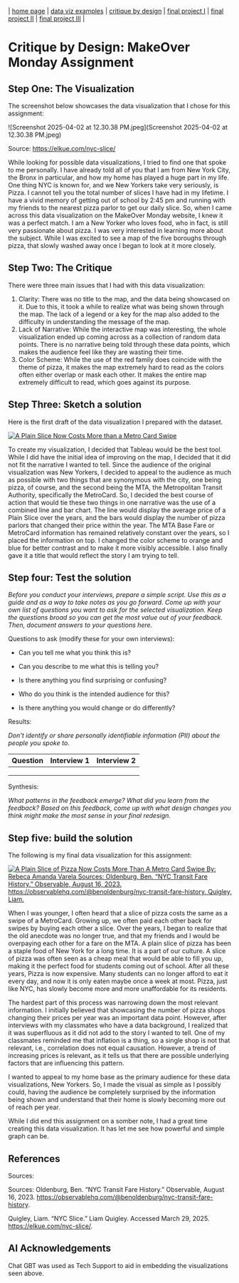 | [home page](https://r-var25.github.io/rvarela_dataviz_portfolio/) | [data viz examples](dataviz-examples) | [critique by design](critique-by-design) | [final project I](final-project-part-one) | [final project II](final-project-part-two) | [final project III](final-project-part-three) |

# Critique by Design: MakeOver Monday Assignment 

## Step One: The Visualization

The screenshot below showcases the data visualization that I chose for this assignment: 

![Screenshot 2025-04-02 at 12.30.38 PM.jpeg](Screenshot 2025-04-02 at 12.30.38 PM.jpeg)


Source: https://elkue.com/nyc-slice/

While looking for possible data visualizations, I tried to find one that spoke to me personally. I have already told all of you that I am from New York City, the Bronx in particular, and how my home has played a huge part in my life. One thing NYC is known for, and we New Yorkers take very seriously, is Pizza. I cannot tell you the total number of slices I have had in my lifetime. I have a vivid memory of getting out of school by 2:45 pm and running with my friends to the nearest pizza parlor to get our daily slice. So, when I came across this data visualization on the MakeOver Monday website, I knew it was a perfect match. I am a New Yorker who loves food, who in fact, is still very passionate about pizza. I was very interested in learning more about the subject. While I was excited to see a map of the five boroughs through pizza, that slowly washed away once I began to look at it more closely.        



## Step Two: The Critique

There were three main issues that I had with this data visualization: 

1. Clarity: There was no title to the map, and the data being showcased on it. Due to this, it took a while to realize what was being shown through the map. The lack of a legend or a key for the map also added to the difficulty in understanding the message of the map.
2. Lack of Narrative: While the interactive map was interesting, the whole visualization ended up coming across as a collection of random data points. There is no narrative being told through these data points, which makes the audience feel like they are wasting their time.
3. Color Scheme: While the use of the red family does coincide with the theme of pizza, it makes the map extremely hard to read as the colors often either overlap or mask each other. It makes the entire map extremely difficult to read, which goes against its purpose.





## Step Three: Sketch a solution

Here is the first draft of the data visualization I prepared with the dataset. 

<div class='tableauPlaceholder' id='viz1743635961593' style='position: relative'>
    <noscript>
        <a href='#'>
            <img alt='A Plain Slice Now Costs More than a Metro Card Swipe'
                 src='https://public.tableau.com/static/images/ma/makeovermondayWIP_243/Sheet1/1_rss.png'
                 style='border: none' />
        </a>
    </noscript>
    <object class='tableauViz' style='display:none;'>
        <param name='host_url' value='https%3A%2F%2Fpublic.tableau.com%2F' />
        <param name='embed_code_version' value='3' />
        <param name='site_root' value='' />
        <param name='name' value='makeovermondayWIP_243/Sheet1' />
        <param name='tabs' value='no' />
        <param name='toolbar' value='yes' />
        <param name='static_image' value='https://public.tableau.com/static/images/ma/makeovermondayWIP_243/Sheet1/1.png' />
        <param name='animate_transition' value='yes' />
        <param name='display_static_image' value='yes' />
        <param name='display_spinner' value='yes' />
        <param name='display_overlay' value='yes' />
        <param name='display_count' value='yes' />
        <param name='language' value='en-US' />
    </object>
</div>
<script type='text/javascript'>
    var divElement = document.getElementById('viz1743635961593');
    var vizElement = divElement.getElementsByTagName('object')[0];
    vizElement.style.width = '100%';
    vizElement.style.height = (divElement.offsetWidth * 0.75) + 'px';
    var scriptElement = document.createElement('script');
    scriptElement.src = 'https://public.tableau.com/javascripts/api/viz_v1.js';
    vizElement.parentNode.insertBefore(scriptElement, vizElement);
</script>




To create my visualization, I decided that Tableau would be the best tool. While I did have the initial idea of improving on the map, I decided that it did not fit the narrative I wanted to tell. Since the audience of the original visualization was New Yorkers, I decided to appeal to the audience as much as possible with two things that are synonymous with the city, one being pizza, of course, and the second being the MTA, the Metropolitan Transit Authority, specifically the MetroCard. So, I decided the best course of action that would tie these two things in one narrative was the use of a combined line and bar chart. The line would display the average price of a Plain Slice over the years, and the bars would display the number of pizza parlors that changed their price within the year. The MTA Base Fare or MetroCard information has remained relatively constant over the years, so I placed the information on top. I changed the color scheme to orange and blue for better contrast and to make it more visibly accessible. I also finally gave it a title that would reflect the story I am trying to tell.  



## Step four: Test the solution

_Before you conduct your interviews, prepare a simple script.  Use this as a guide and as a way to take notes as you go forward. Come up with your own list of questions you want to ask for the selected visualization. Keep the questions broad so you can get the most value out of your feedback. Then, document answers to your questions here._

Questions to ask (modify these for your own interviews): 

- Can you tell me what you think this is?

- Can you describe to me what this is telling you?

- Is there anything you find surprising or confusing?

- Who do you think is the intended audience for this?

- Is there anything you would change or do differently?

Results: 

_Don't identify or share personally identifiable information (PII) about the people you spoke to._


| Question | Interview 1 | Interview 2 |
|----------|-------------|-------------|
|          |             |             |
|          |             |             |
|          |             |             |

Synthesis: 

_What patterns in the feedback emerge?  What did you learn from the feedback?  Based on this feedback, come up with what design changes you think might make the most sense in your final redesign._

## Step five: build the solution


The following is my final data visualization for this assignment: 


   <div class='tableauPlaceholder' id='viz1743625359236' style='position: relative'>
    <noscript>
        <a href='#'>
            <img alt='A Plain Slice of Pizza Now Costs More Than A Metro Card Swipe
            By: Rebeca Amanda Varela Sources: Oldenburg, Ben. “NYC Transit Fare History.” Observable, August 16, 2023. 
            https://observablehq.com/@benoldenburg/nyc-transit-fare-history. Quigley, Liam.' 
            src='https://public.tableau.com/static/images/Pi/PizzavMetroCard_v2024_3/Sheet3/1_rss.png' 
            style='border: none' />
        </a>
    </noscript>
    <object class='tableauViz' style='display:none;'>
        <param name='host_url' value='https%3A%2F%2Fpublic.tableau.com%2F' />
        <param name='embed_code_version' value='3' />
        <param name='site_root' value='' />
        <param name='name' value='PizzavMetroCard_v2024_3/Sheet3' />
        <param name='tabs' value='no' />
        <param name='toolbar' value='yes' />
        <param name='static_image' value='https://public.tableau.com/static/images/Pi/PizzavMetroCard_v2024_3/Sheet3/1.png' />
        <param name='animate_transition' value='yes' />
        <param name='display_static_image' value='yes' />
        <param name='display_spinner' value='yes' />
        <param name='display_overlay' value='yes' />
        <param name='display_count' value='yes' />
        <param name='language' value='en-US' />
    </object>
</div>

<script type='text/javascript'>
    var divElement = document.getElementById('viz1743625359236');
    var vizElement = divElement.getElementsByTagName('object')[0];
    vizElement.style.width = '100%';
    vizElement.style.height = (divElement.offsetWidth * 0.75) + 'px';
    var scriptElement = document.createElement('script');
    scriptElement.src = 'https://public.tableau.com/javascripts/api/viz_v1.js';
    vizElement.parentNode.insertBefore(scriptElement, vizElement);
</script>

    
When I was younger, I often heard that a slice of pizza costs the same as a swipe of a MetroCard. Growing up, we often paid each other back for swipes by buying each other a slice. Over the years, I began to realize that the old anecdote was no longer true, and that my friends and I would be overpaying each other for a fare on the MTA. A plain slice of pizza has been a staple food of New York for a long time. It is a part of our culture. A slice of pizza was often seen as a cheap meal that would be able to fill you up, making it the perfect food for students coming out of school. After all these years, Pizza is now expensive. Many students can no longer afford to eat it every day, and now it is only eaten maybe once a week at most. Pizza, just like NYC, has slowly become more and more unaffordable for its residents. 


The hardest part of this process was narrowing down the most relevant information. I initially believed that showcasing the number of pizza shops changing their prices per year was an important data point. However, after interviews with my classmates who have a data background, I realized that it was superfluous as it did not add to the story I wanted to tell. One of my classmates reminded me that inflation is a thing, so a single shop is not that relevant, i.e., correlation does not equal causation. However, a trend of increasing prices is relevant, as it tells us that there are possible underlying factors that are influencing this pattern. 

I wanted to appeal to my home base as the primary audience for these data visualizations, New Yorkers. So, I made the visual as simple as I possibly could, having the audience be completely surprised by the information being shown and understand that their home is slowly becoming more out of reach per year.

While I did end this assignment on a somber note, I had a great time creating this data visualization. It has let me see how powerful and simple graph can be. 





## References

 Sources:

Sources:
Oldenburg, Ben. “NYC Transit Fare History.” Observable, August 16, 2023. https://observablehq.com/@benoldenburg/nyc-transit-fare-history. 

Quigley, Liam. “NYC Slice.” Liam Quigley. Accessed March 29, 2025. https://elkue.com/nyc-slice/. 
 

## AI Acknowledgements

Chat GBT was used as Tech Support to aid in embedding the visualizations seen above. 

